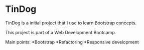 # TinDog

TinDog is a initial project that I use to learn Bootstrap concepts.

This project is part of a Web Development Bootcamp.

Main points: 
  *Bootstrap 
  *Refactoring 
  *Responsive development
  
 

